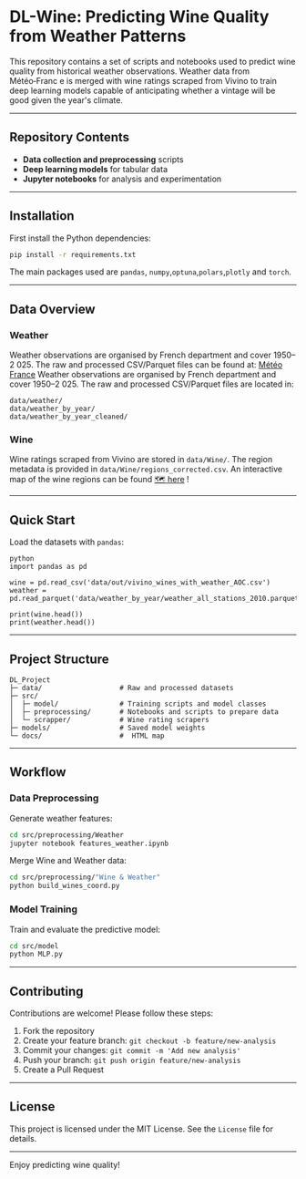 # DL-Wine: Predicting Wine Quality from Weather Patterns
This repository contains a set of scripts and notebooks used to predict
wine quality from historical weather observations. Weather data from Météo‑Franc
e is merged with wine ratings scraped from Vivino to train deep learning models
capable of anticipating whether a vintage will be good given the year's climate.

 ---

## Repository Contents

- **Data collection and preprocessing** scripts
- **Deep learning models** for tabular data
- **Jupyter notebooks** for analysis and experimentation

 ---

 ## Installation

First install the Python dependencies:

 ```bash
pip install -r requirements.txt
```

 The main packages used are `pandas`, `numpy`,`optuna`,`polars`,`plotly` and `torch`.

---

## Data Overview

### Weather
Weather observations are organised by French department and cover 1950–2
025. The raw and processed CSV/Parquet files can be found at:
[Météo France](https://www.data.gouv.fr/datasets/donnees-climatologiques-de-base-quotidiennes/)
Weather observations are organised by French department and cover 1950–2
025. The raw and processed CSV/Parquet files are located in:

 ```
data/weather/
data/weather_by_year/
data/weather_by_year_cleaned/
```

### Wine
Wine ratings scraped from Vivino are stored in `data/Wine/`. The region
metadata is provided in `data/Wine/regions_corrected.csv`.
An interactive map of the wine regions can be found [🗺️ here](docs/wine_map.html) !

---

## Quick Start

Load the datasets with `pandas`:

```
python
import pandas as pd

wine = pd.read_csv('data/out/vivino_wines_with_weather_AOC.csv')
weather = pd.read_parquet('data/weather_by_year/weather_all_stations_2010.parquet')

print(wine.head())
print(weather.head())
```

 ---

## Project Structure

```
DL_Project
├─ data/                   # Raw and processed datasets
├─ src/
│  ├─ model/               # Training scripts and model classes
│  ├─ preprocessing/       # Notebooks and scripts to prepare data
│  └─ scrapper/            # Wine rating scrapers
├─ models/                 # Saved model weights
└─ docs/                   #  HTML map
 ```
---

## Workflow

### Data Preprocessing

Generate weather features:

```bash
cd src/preprocessing/Weather
jupyter notebook features_weather.ipynb
```

Merge Wine and Weather data:

```bash
cd src/preprocessing/"Wine & Weather"
python build_wines_coord.py
```

### Model Training

Train and evaluate the predictive model:

```bash
cd src/model
python MLP.py
```

---

## Contributing

Contributions are welcome! Please follow these steps:

1. Fork the repository
2. Create your feature branch: `git checkout -b feature/new-analysis`
3. Commit your changes: `git commit -m 'Add new analysis'`
4. Push your branch: `git push origin feature/new-analysis`
5. Create a Pull Request

---

## License

This project is licensed under the MIT License. See the `License` file for details.

---

Enjoy predicting wine quality!

